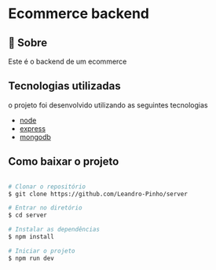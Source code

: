 # Ecommerce backend

## 📑 Sobre

Este é o backend de um ecommerce

## Tecnologias utilizadas

o projeto foi desenvolvido utilizando as seguintes tecnologias

- [node](https://reactjs.org)
- [express]()
- [mongodb]()

## Como baixar o projeto

```bash

# Clonar o repositório
$ git clone https://github.com/Leandro-Pinho/server

# Entrar no diretório
$ cd server

# Instalar as dependências
$ npm install

# Iniciar o projeto
$ npm run dev


```
